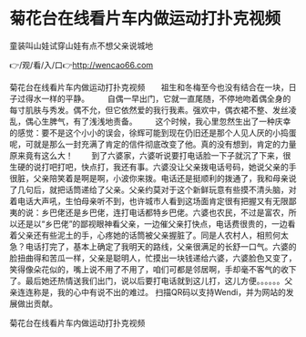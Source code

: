 # 菊花台在线看片车内做运动打扑克视频
童装叫山娃试穿山娃有点不想父亲说城地

👉/观/看/入/口👉http://wencao66.com

菊花台在线看片车内做运动打扑克视频　　祖生和冬梅至今也没有结合在一块，日子过得水一样的平静。
　　自偶一早出门，它就一直尾随，不停地吻着偶全身的每寸肌肤与秀发。偶不允，但它依然爱的我行我素。强欢中，偶衣裙不整、发丝凌乱，偶心生脾气，有了浅浅地责备。
　　这个时候，我心里忽然生出了一种庆幸的感觉：要不是这个小小的误会，徐辉可能到现在仍旧还是那个人见人厌的小捣蛋呢，可就是那么一封充满了肯定的信件彻底改变了他。真的没有想到，肯定的力量原来竟有这么大！
　　到了六婆家，六婆听说要打电话脸一下子就沉了下来，很生硬的说打吧打吧，快点打，我还有事。六婆没让父亲拨电话号码，她说父亲的手很脏，父亲陪笑着是啊是啊，小波你来拨。电话还是挺顺利的拨通了，我和母亲说了几句后，就把话筒递给了父亲。父亲约莫对于这个新鲜玩意有些摸不清头脑，对着电话大声吼，生怕母亲听不到，也许城市人看到这场面肯定很有把握又有无限鄙夷的说：乡巴佬还是乡巴佬，连打电话都特乡巴佬。六婆也农民，不过是富农，所以还是以“乡巴佬”的鄙视眼神看父亲，一边催父亲打快点，电话费很贵的，一边看着父亲还有些泥土的手，心疼她的话筒被父亲握脏了。同是人农村人，相煎何太急？电话打完了，基本上确定了我明天的路线，父亲很满足的长舒一口气。六婆的脸扭曲得和苦瓜一样，父亲是聪明人，忙摸出一块钱递给六婆，六婆脸色又变了，笑得像朵花似的，嘴上说不用了不用了，咱们可都是邻居啊，手却毫不客气的收下了。最后她还热情送我们出门，说以后要打电话就到这儿打，这儿方便。。。。。。父亲连连称是，我的心中有说不出的难过。
扫描QR码以支持Wendi，并为网站的发展做出贡献。

菊花台在线看片车内做运动打扑克视频

